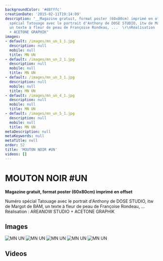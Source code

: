 ```yaml
---
backgroundColor: '#d8fffc'
creationDate: '2015-02-11T19:14:09'
description: "__Magazine gratuit, format poster (60x80cm) imprimé en offset__\r\n\r\nNuméro
  spécial Tatouage avec le portrait d'Anthony de DOSE STUDIO, itw de Margot de BAM,
  un texte à fleur de peau de Françoise Rondeau, ...  \r\nRéalisation : AREANOW STUDIO
  + ACETONE GRAPHIK"
images:
- default: /images/mn_un_1_1.jpg
  description: null
  mobile: null
  title: MN UN
- default: /images/mn_un_2_1.jpg
  description: null
  mobile: null
  title: MN UN
- default: /images/mn_un_3_1.jpg
  description: null
  mobile: null
  title: MN UN
- default: /images/mn_un_4_1.jpg
  description: null
  mobile: null
  title: MN UN
- default: /images/mn_un_5_1.jpg
  description: null
  mobile: null
  title: MN UN
metaDescription: null
metaKeywords: null
metaTitle: null
order: 52
title: 'MOUTON NOIR #UN'
videos: []
---
```


# MOUTON NOIR #UN

__Magazine gratuit, format poster (60x80cm) imprimé en offset__

Numéro spécial Tatouage avec le portrait d'Anthony de DOSE STUDIO, itw de Margot de BAM, un texte à fleur de peau de Françoise Rondeau, ...
Réalisation : AREANOW STUDIO + ACETONE GRAPHIK

## Images

![MN UN](/images/mn_un_1_1.jpg)
![MN UN](/images/mn_un_2_1.jpg)
![MN UN](/images/mn_un_3_1.jpg)
![MN UN](/images/mn_un_4_1.jpg)
![MN UN](/images/mn_un_5_1.jpg)

## Videos
